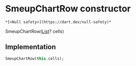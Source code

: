 


# SmeupChartRow constructor




    *[<Null safety>](https://dart.dev/null-safety)*



SmeupChartRow([List](https://api.flutter.dev/flutter/dart-core/List-class.html)? cells)





## Implementation

```dart
SmeupChartRow(this.cells);
```







